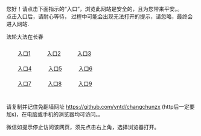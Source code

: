 您好！请点击下面指示的“入口”，浏览此网站是安全的，且为您带来平安。。 <br/>
点击入口后，请耐心等待， 过程中可能会出现无法打开的提示，请忽略，最终会进入网站. </br>

法轮大法在长春<br/>
<div style="padding:10px"><a style="margin:20px" target="_blank" href="https://d1qb0c1zj3qfz6.cloudfront.net/2Qpsp?xihtxmhq" id="ccLink1" rel="nofollow">入口1</a> <a target="_blank" style="margin:20px" href="https://d3k2i0mwey4yf5.cloudfront.net/2Qpsp?vvpmh" id="ccLink2" rel="nofollow">入口2</a> <a style="margin:20px" target="_blank" href="https://dekwix2umo764.cloudfront.net/2Qpsp?kqlqoany" id="ccLink3" rel="nofollow">入口3</a></div>

<div style="padding:10px" ><a style="margin:20px" target="_blank" href="https://d1qb0c1zj3qfz6.cloudfront.net/2Qpsp?xihtxmhq" id="ccLink4" rel="nofollow">入口4</a> <a style="margin:20px" href="https://d3k2i0mwey4yf5.cloudfront.net/2Qpsp?vvpmh" target="_blank" id="ccLink5" rel="nofollow">入口5</a> <a style="margin:20px" href="https://dekwix2umo764.cloudfront.net/2Qpsp?kqlqoany" target="_blank" id="ccLink6" rel="nofollow">入口6</a></div>

<div style="padding:10px"><a style="margin:20px" target="_blank" href="https://d1qb0c1zj3qfz6.cloudfront.net/2Qpsp?xihtxmhq" id="ccLink7" rel="nofollow">入口7</a> <a style="margin:20px" href="https://d3k2i0mwey4yf5.cloudfront.net/2Qpsp?vvpmh" target="_blank" id="ccLink8" rel="nofollow">入口8</a> <a style="margin:20px" target="_blank" href="https://dekwix2umo764.cloudfront.net/2Qpsp?kqlqoany" id="ccLink9" rel="nofollow">入口9</a></div>

<br/>



请复制并记住免翻墙网址 https://github.com/yntd/changchunzx (http后一定要加s)，在电脑或手机的浏览器均可访问。。<br/>

微信如提示停止访问该网页，须先点击右上角，选择浏览器打开。
